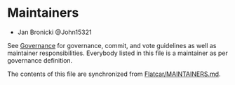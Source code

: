 # Maintainers

* Jan Bronicki @John15321

See [Governance](https://github.com/flatcar/Flatcar/blob/main/governance.md) for governance, commit, and vote guidelines as well as maintainer responsibilities. Everybody listed in this file is a maintainer as per governance definition.

The contents of this file are synchronized from [Flatcar/MAINTAINERS.md](https://github.com/flatcar/Flatcar/blob/main/MAINTAINERS.md).